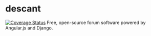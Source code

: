 # descant
[![Coverage Status](https://coveralls.io/repos/Aurora0000/descant/badge.svg)](https://coveralls.io/r/Aurora0000/descant)
Free, open-source forum software powered by Angular.js and Django.
